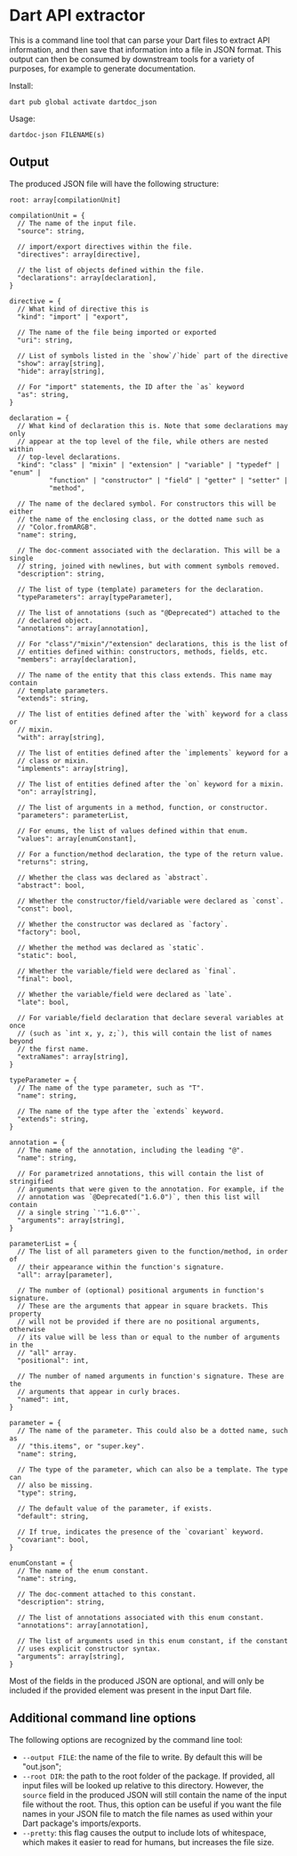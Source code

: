 # Dart API extractor

This is a command line tool that can parse your Dart files to extract API information, and then
save that information into a file in JSON format. This output can then be consumed by downstream
tools for a variety of purposes, for example to generate documentation.

Install:
```shell
dart pub global activate dartdoc_json
```

Usage:
```shell
dartdoc-json FILENAME(s)
```


## Output

The produced JSON file will have the following structure:

```
root: array[compilationUnit]

compilationUnit = {
  // The name of the input file.
  "source": string,

  // import/export directives within the file.
  "directives": array[directive],

  // the list of objects defined within the file.
  "declarations": array[declaration],
}

directive = {
  // What kind of directive this is
  "kind": "import" | "export",

  // The name of the file being imported or exported
  "uri": string,

  // List of symbols listed in the `show`/`hide` part of the directive
  "show": array[string],
  "hide": array[string],

  // For "import" statements, the ID after the `as` keyword
  "as": string,
}

declaration = {
  // What kind of declaration this is. Note that some declarations may only
  // appear at the top level of the file, while others are nested within
  // top-level declarations.
  "kind": "class" | "mixin" | "extension" | "variable" | "typedef" | "enum" |
          "function" | "constructor" | "field" | "getter" | "setter" |
          "method",

  // The name of the declared symbol. For constructors this will be either
  // the name of the enclosing class, or the dotted name such as
  // "Color.fromARGB".
  "name": string,

  // The doc-comment associated with the declaration. This will be a single
  // string, joined with newlines, but with comment symbols removed.
  "description": string,

  // The list of type (template) parameters for the declaration.
  "typeParameters": array[typeParameter],

  // The list of annotations (such as "@Deprecated") attached to the
  // declared object.
  "annotations": array[annotation],

  // For "class"/"mixin"/"extension" declarations, this is the list of
  // entities defined within: constructors, methods, fields, etc.
  "members": array[declaration],

  // The name of the entity that this class extends. This name may contain
  // template parameters.
  "extends": string,

  // The list of entities defined after the `with` keyword for a class or
  // mixin.
  "with": array[string],

  // The list of entities defined after the `implements` keyword for a
  // class or mixin.
  "implements": array[string],

  // The list of entities defined after the `on` keyword for a mixin.
  "on": array[string],

  // The list of arguments in a method, function, or constructor.
  "parameters": parameterList,

  // For enums, the list of values defined within that enum.
  "values": array[enumConstant],

  // For a function/method declaration, the type of the return value.
  "returns": string,

  // Whether the class was declared as `abstract`.
  "abstract": bool,

  // Whether the constructor/field/variable were declared as `const`.
  "const": bool,

  // Whether the constructor was declared as `factory`.
  "factory": bool,

  // Whether the method was declared as `static`.
  "static": bool,

  // Whether the variable/field were declared as `final`.
  "final": bool,

  // Whether the variable/field were declared as `late`.
  "late": bool,

  // For variable/field declaration that declare several variables at once
  // (such as `int x, y, z;`), this will contain the list of names beyond
  // the first name.
  "extraNames": array[string],
}

typeParameter = {
  // The name of the type parameter, such as "T".
  "name": string,

  // The name of the type after the `extends` keyword.
  "extends": string,
}

annotation = {
  // The name of the annotation, including the leading "@".
  "name": string,

  // For parametrized annotations, this will contain the list of stringified
  // arguments that were given to the annotation. For example, if the
  // annotation was `@Deprecated("1.6.0")`, then this list will contain
  // a single string `'"1.6.0"'`.
  "arguments": array[string],
}

parameterList = {
  // The list of all parameters given to the function/method, in order of
  // their appearance within the function's signature.
  "all": array[parameter],

  // The number of (optional) positional arguments in function's signature.
  // These are the arguments that appear in square brackets. This property
  // will not be provided if there are no positional arguments, otherwise
  // its value will be less than or equal to the number of arguments in the
  // "all" array.
  "positional": int,

  // The number of named arguments in function's signature. These are the
  // arguments that appear in curly braces.
  "named": int,
}

parameter = {
  // The name of the parameter. This could also be a dotted name, such as
  // "this.items", or "super.key".
  "name": string,

  // The type of the parameter, which can also be a template. The type can
  // also be missing.
  "type": string,

  // The default value of the parameter, if exists.
  "default": string,

  // If true, indicates the presence of the `covariant` keyword.
  "covariant": bool,
}

enumConstant = {
  // The name of the enum constant.
  "name": string,

  // The doc-comment attached to this constant.
  "description": string,

  // The list of annotations associated with this enum constant.
  "annotations": array[annotation],

  // The list of arguments used in this enum constant, if the constant
  // uses explicit constructor syntax.
  "arguments": array[string],
}
```

Most of the fields in the produced JSON are optional, and will only be included if the provided
element was present in the input Dart file.


## Additional command line options

The following options are recognized by the command line tool:

- `--output FILE`: the name of the file to write. By default this will be "out.json";
- `--root DIR`: the path to the root folder of the package. If provided, all input files will be
  looked up relative to this directory. However, the `source` field in the produced JSON will still
  contain the name of the input file without the root. Thus, this option can be useful if you want
  the file names in your JSON file to match the file names as used within your Dart package's
  imports/exports.
- `--pretty`: this flag causes the output to include lots of whitespace, which makes it easier to
  read for humans, but increases the file size.
